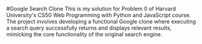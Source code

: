 #Google Search Clone
This is my solution for Problem 0 of Harvard University's CS50 Web Programming with Python and JavaScript course. The project involves developing a functional Google clone where executing a search query successfully returns and displays relevant results, mimicking the core functionality of the original search engine.